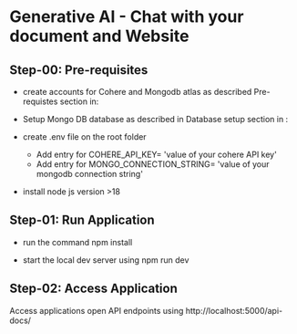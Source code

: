 # Generative AI - Chat with your document and Website

## Step-00:  Pre-requisites

- create accounts for Cohere and Mongodb atlas as described Pre-requistes section in:

- Setup Mongo DB database as described in  Database setup section in :

- create .env file on the root folder
  - Add entry for COHERE_API_KEY= 'value of your cohere API key'
  - Add entry for MONGO_CONNECTION_STRING= 'value of your mongodb connection string'
  
  
- install node js version >18

## Step-01:  Run Application

- run the command npm install

- start the local dev server using npm run dev

## Step-02:  Access Application
Access applications open API endpoints using http://localhost:5000/api-docs/